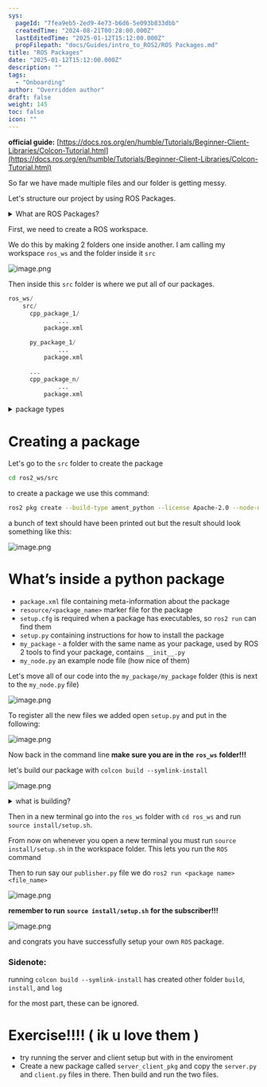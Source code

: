 ```yaml
---
sys:
  pageId: "7fea9eb5-2ed9-4e73-b6d6-5e093b833dbb"
  createdTime: "2024-08-21T00:28:00.000Z"
  lastEditedTime: "2025-01-12T15:12:00.000Z"
  propFilepath: "docs/Guides/intro_to_ROS2/ROS Packages.md"
title: "ROS Packages"
date: "2025-01-12T15:12:00.000Z"
description: ""
tags:
  - "Onboarding"
author: "Overridden author"
draft: false
weight: 145
toc: false
icon: ""
---
```


**official guide:** [https://docs.ros.org/en/humble/Tutorials/Beginner-Client-Libraries/Colcon-Tutorial.html](https://docs.ros.org/en/humble/Tutorials/Beginner-Client-Libraries/Colcon-Tutorial.html)

So far we have made multiple files and our folder is getting messy.

Let's structure our project by using ROS Packages.

<details>

<summary>What are ROS Packages?</summary>

ROS Packages are, as the name implies, packages of code that are highly sharable between ROS developers.

They consist of a folder, `package.xml` file, and source code

```python
      cpp_package_1/
		      ... imagine much code files here ..
          package.xml
```

</details>

First, we need to create a ROS workspace.

We do this by making 2 folders one inside another. I am calling my workspace `ros_ws` and the folder inside it `src`

![image.png](https://prod-files-secure.s3.us-west-2.amazonaws.com/d518164a-d88e-44d1-a4ee-3adb3bd8bce0/70706947-fd18-4537-a67b-e12946812d31/image.png?X-Amz-Algorithm=AWS4-HMAC-SHA256&X-Amz-Content-Sha256=UNSIGNED-PAYLOAD&X-Amz-Credential=ASIAZI2LB466ZLORYYGA%2F20250408%2Fus-west-2%2Fs3%2Faws4_request&X-Amz-Date=20250408T061231Z&X-Amz-Expires=3600&X-Amz-Security-Token=IQoJb3JpZ2luX2VjEPb%2F%2F%2F%2F%2F%2F%2F%2F%2F%2FwEaCXVzLXdlc3QtMiJGMEQCIE76I8WzdQcSH4tDwfIpFtnPGFbcGVhBZvOF%2Fqd7zUrcAiBJbg2O6d%2FY354w%2FdEuXSf1HYGWFzWbevnl8jBjr3smpyr%2FAwhvEAAaDDYzNzQyMzE4MzgwNSIMZNPZ8bLop%2FnycWhtKtwDNSaD4BlkE27gTff%2Fgjq2UhcSScxGb32NkPz2nIlkZ%2BY%2B7eHY8MnA89yX18JcewZ6k9kQc55k%2BpQYpcLqMdbDW20FrzaGjjiy%2B3Z887WPZF%2FiBKxrtvcvDrcGx6qtP41Bu1eWUPjM%2BwaeoHMl2fuSdmatvalMQGuprZIBT%2FGWOaLyiyLU7ZRDfxFJ%2F5JQBy5bD8qoymdyFMsk9NiOyYgxPtnJDT4r3uEAOhmFFWYq%2Fi2GLudDxZcdyh%2BUd0i4MrBEfAnLFpza1SM9N0fbHcIFTet74bPMBcMXGyLpnwqkyg3FquA90PjYNFEgtPldxjs%2BxmKfYhW6ChaGLCMTvI0gxHPAQ4%2FTj3FF9mfR%2FlC9Js3%2BgI9WVMJ3WSU%2FUUmPFU3yR4bmBLTay1e6HtBsLB4GowL3jApzt3DsQgU%2Fows6ItTA0FrvzWupK1EqcuCmio0P8YWtTjKRjYRcqDHtrR2gOKkpUSx042JcwA%2B8x%2F%2BF%2FRUfhS%2F7Mbq7U0Mlpg0hxJNJx81UGm2EYpqCM44%2FzRdw%2FO9tTeSakt%2F7EvbVSY%2Bo4A1bD1o%2F6nHwcXFaKU3ATq%2FQququSAaQokEJtMRTQmneIF0G1%2FXIddfGdyHOI6eVaIBNfz8RI6DKRKMi3Ykwte3SvwY6pgFzBGP%2BrFYLgLGQbpf9lz8flASJ7o7oyybDFsLMoyuY%2FyM7ux12jeTa41oYMER7alyL5U%2FYIC4ARwaSzykcStWUrJzNp079hZkZEeoe25Dp1fX%2FbdhRMfVWr2asczVjXPOrcB4j8Ay0D9Hl5%2B5gFSrQ7mEAgZTMcMSpNV1%2BmOmOvcfZdg7FJSOXVcvdMiycC1RbN8rOwxJm4YabG3SQAaOE4KamSQ78&X-Amz-Signature=51e79d8c4f57f26827bf03022df35a6a89b7831710111aea6b88c70a58ac75ac&X-Amz-SignedHeaders=host&x-id=GetObject)

Then inside this `src` folder is where we put all of our packages.

```python
ros_ws/
    src/
      cpp_package_1/
		      ...
          package.xml

      py_package_1/
		      ...
          package.xml

      ...
      cpp_package_n/
		      ...
          package.xml

```

<details>

<summary>package types</summary>

packages can be either `C++` or python.

the intern file structure is different for each but for this guide we will stick to creating python packages

</details>

# Creating a package

Let's go to the `src` folder to create the package

```bash
cd ros2_ws/src
```

to create a package we use this command:

```bash
ros2 pkg create --build-type ament_python --license Apache-2.0 --node-name my_node my_package
```

a bunch of text should have been printed out but the result should look something like this:

![image.png](https://prod-files-secure.s3.us-west-2.amazonaws.com/d518164a-d88e-44d1-a4ee-3adb3bd8bce0/e6cf1e3f-8512-4a3e-b131-079f800bf3e8/image.png?X-Amz-Algorithm=AWS4-HMAC-SHA256&X-Amz-Content-Sha256=UNSIGNED-PAYLOAD&X-Amz-Credential=ASIAZI2LB466ZLORYYGA%2F20250408%2Fus-west-2%2Fs3%2Faws4_request&X-Amz-Date=20250408T061231Z&X-Amz-Expires=3600&X-Amz-Security-Token=IQoJb3JpZ2luX2VjEPb%2F%2F%2F%2F%2F%2F%2F%2F%2F%2FwEaCXVzLXdlc3QtMiJGMEQCIE76I8WzdQcSH4tDwfIpFtnPGFbcGVhBZvOF%2Fqd7zUrcAiBJbg2O6d%2FY354w%2FdEuXSf1HYGWFzWbevnl8jBjr3smpyr%2FAwhvEAAaDDYzNzQyMzE4MzgwNSIMZNPZ8bLop%2FnycWhtKtwDNSaD4BlkE27gTff%2Fgjq2UhcSScxGb32NkPz2nIlkZ%2BY%2B7eHY8MnA89yX18JcewZ6k9kQc55k%2BpQYpcLqMdbDW20FrzaGjjiy%2B3Z887WPZF%2FiBKxrtvcvDrcGx6qtP41Bu1eWUPjM%2BwaeoHMl2fuSdmatvalMQGuprZIBT%2FGWOaLyiyLU7ZRDfxFJ%2F5JQBy5bD8qoymdyFMsk9NiOyYgxPtnJDT4r3uEAOhmFFWYq%2Fi2GLudDxZcdyh%2BUd0i4MrBEfAnLFpza1SM9N0fbHcIFTet74bPMBcMXGyLpnwqkyg3FquA90PjYNFEgtPldxjs%2BxmKfYhW6ChaGLCMTvI0gxHPAQ4%2FTj3FF9mfR%2FlC9Js3%2BgI9WVMJ3WSU%2FUUmPFU3yR4bmBLTay1e6HtBsLB4GowL3jApzt3DsQgU%2Fows6ItTA0FrvzWupK1EqcuCmio0P8YWtTjKRjYRcqDHtrR2gOKkpUSx042JcwA%2B8x%2F%2BF%2FRUfhS%2F7Mbq7U0Mlpg0hxJNJx81UGm2EYpqCM44%2FzRdw%2FO9tTeSakt%2F7EvbVSY%2Bo4A1bD1o%2F6nHwcXFaKU3ATq%2FQququSAaQokEJtMRTQmneIF0G1%2FXIddfGdyHOI6eVaIBNfz8RI6DKRKMi3Ykwte3SvwY6pgFzBGP%2BrFYLgLGQbpf9lz8flASJ7o7oyybDFsLMoyuY%2FyM7ux12jeTa41oYMER7alyL5U%2FYIC4ARwaSzykcStWUrJzNp079hZkZEeoe25Dp1fX%2FbdhRMfVWr2asczVjXPOrcB4j8Ay0D9Hl5%2B5gFSrQ7mEAgZTMcMSpNV1%2BmOmOvcfZdg7FJSOXVcvdMiycC1RbN8rOwxJm4YabG3SQAaOE4KamSQ78&X-Amz-Signature=d7efe30045b6de4eff04fc5ff03c5f5f257a6a96d960646e9efca47a8a86a39a&X-Amz-SignedHeaders=host&x-id=GetObject)

# What’s inside a python package

- `package.xml` file containing meta-information about the package
- `resource/<package_name>` marker file for the package
- `setup.cfg` is required when a package has executables, so `ros2 run` can find them
- `setup.py` containing instructions for how to install the package
- `my_package` - a folder with the same name as your package, used by ROS 2 tools to find your package, contains `__init__.py`
- `my_node.py` an example node file (how nice of them)

Let's move all of our code into the `my_package/my_package` folder (this is next to the `my_node.py` file)

![image.png](https://prod-files-secure.s3.us-west-2.amazonaws.com/d518164a-d88e-44d1-a4ee-3adb3bd8bce0/9ce58f11-0da9-4d3e-b86d-506a9685d378/image.png?X-Amz-Algorithm=AWS4-HMAC-SHA256&X-Amz-Content-Sha256=UNSIGNED-PAYLOAD&X-Amz-Credential=ASIAZI2LB466ZLORYYGA%2F20250408%2Fus-west-2%2Fs3%2Faws4_request&X-Amz-Date=20250408T061231Z&X-Amz-Expires=3600&X-Amz-Security-Token=IQoJb3JpZ2luX2VjEPb%2F%2F%2F%2F%2F%2F%2F%2F%2F%2FwEaCXVzLXdlc3QtMiJGMEQCIE76I8WzdQcSH4tDwfIpFtnPGFbcGVhBZvOF%2Fqd7zUrcAiBJbg2O6d%2FY354w%2FdEuXSf1HYGWFzWbevnl8jBjr3smpyr%2FAwhvEAAaDDYzNzQyMzE4MzgwNSIMZNPZ8bLop%2FnycWhtKtwDNSaD4BlkE27gTff%2Fgjq2UhcSScxGb32NkPz2nIlkZ%2BY%2B7eHY8MnA89yX18JcewZ6k9kQc55k%2BpQYpcLqMdbDW20FrzaGjjiy%2B3Z887WPZF%2FiBKxrtvcvDrcGx6qtP41Bu1eWUPjM%2BwaeoHMl2fuSdmatvalMQGuprZIBT%2FGWOaLyiyLU7ZRDfxFJ%2F5JQBy5bD8qoymdyFMsk9NiOyYgxPtnJDT4r3uEAOhmFFWYq%2Fi2GLudDxZcdyh%2BUd0i4MrBEfAnLFpza1SM9N0fbHcIFTet74bPMBcMXGyLpnwqkyg3FquA90PjYNFEgtPldxjs%2BxmKfYhW6ChaGLCMTvI0gxHPAQ4%2FTj3FF9mfR%2FlC9Js3%2BgI9WVMJ3WSU%2FUUmPFU3yR4bmBLTay1e6HtBsLB4GowL3jApzt3DsQgU%2Fows6ItTA0FrvzWupK1EqcuCmio0P8YWtTjKRjYRcqDHtrR2gOKkpUSx042JcwA%2B8x%2F%2BF%2FRUfhS%2F7Mbq7U0Mlpg0hxJNJx81UGm2EYpqCM44%2FzRdw%2FO9tTeSakt%2F7EvbVSY%2Bo4A1bD1o%2F6nHwcXFaKU3ATq%2FQququSAaQokEJtMRTQmneIF0G1%2FXIddfGdyHOI6eVaIBNfz8RI6DKRKMi3Ykwte3SvwY6pgFzBGP%2BrFYLgLGQbpf9lz8flASJ7o7oyybDFsLMoyuY%2FyM7ux12jeTa41oYMER7alyL5U%2FYIC4ARwaSzykcStWUrJzNp079hZkZEeoe25Dp1fX%2FbdhRMfVWr2asczVjXPOrcB4j8Ay0D9Hl5%2B5gFSrQ7mEAgZTMcMSpNV1%2BmOmOvcfZdg7FJSOXVcvdMiycC1RbN8rOwxJm4YabG3SQAaOE4KamSQ78&X-Amz-Signature=5f90cfd320e24c45b94fb6e58fe525a083a3e0671ad80023b253d75b8e2b9930&X-Amz-SignedHeaders=host&x-id=GetObject)

To register all the new files we added open `setup.py` and put in the following:

![image.png](https://prod-files-secure.s3.us-west-2.amazonaws.com/d518164a-d88e-44d1-a4ee-3adb3bd8bce0/1cd7c262-4cae-4496-9d75-c178537d24a2/image.png?X-Amz-Algorithm=AWS4-HMAC-SHA256&X-Amz-Content-Sha256=UNSIGNED-PAYLOAD&X-Amz-Credential=ASIAZI2LB466ZLORYYGA%2F20250408%2Fus-west-2%2Fs3%2Faws4_request&X-Amz-Date=20250408T061231Z&X-Amz-Expires=3600&X-Amz-Security-Token=IQoJb3JpZ2luX2VjEPb%2F%2F%2F%2F%2F%2F%2F%2F%2F%2FwEaCXVzLXdlc3QtMiJGMEQCIE76I8WzdQcSH4tDwfIpFtnPGFbcGVhBZvOF%2Fqd7zUrcAiBJbg2O6d%2FY354w%2FdEuXSf1HYGWFzWbevnl8jBjr3smpyr%2FAwhvEAAaDDYzNzQyMzE4MzgwNSIMZNPZ8bLop%2FnycWhtKtwDNSaD4BlkE27gTff%2Fgjq2UhcSScxGb32NkPz2nIlkZ%2BY%2B7eHY8MnA89yX18JcewZ6k9kQc55k%2BpQYpcLqMdbDW20FrzaGjjiy%2B3Z887WPZF%2FiBKxrtvcvDrcGx6qtP41Bu1eWUPjM%2BwaeoHMl2fuSdmatvalMQGuprZIBT%2FGWOaLyiyLU7ZRDfxFJ%2F5JQBy5bD8qoymdyFMsk9NiOyYgxPtnJDT4r3uEAOhmFFWYq%2Fi2GLudDxZcdyh%2BUd0i4MrBEfAnLFpza1SM9N0fbHcIFTet74bPMBcMXGyLpnwqkyg3FquA90PjYNFEgtPldxjs%2BxmKfYhW6ChaGLCMTvI0gxHPAQ4%2FTj3FF9mfR%2FlC9Js3%2BgI9WVMJ3WSU%2FUUmPFU3yR4bmBLTay1e6HtBsLB4GowL3jApzt3DsQgU%2Fows6ItTA0FrvzWupK1EqcuCmio0P8YWtTjKRjYRcqDHtrR2gOKkpUSx042JcwA%2B8x%2F%2BF%2FRUfhS%2F7Mbq7U0Mlpg0hxJNJx81UGm2EYpqCM44%2FzRdw%2FO9tTeSakt%2F7EvbVSY%2Bo4A1bD1o%2F6nHwcXFaKU3ATq%2FQququSAaQokEJtMRTQmneIF0G1%2FXIddfGdyHOI6eVaIBNfz8RI6DKRKMi3Ykwte3SvwY6pgFzBGP%2BrFYLgLGQbpf9lz8flASJ7o7oyybDFsLMoyuY%2FyM7ux12jeTa41oYMER7alyL5U%2FYIC4ARwaSzykcStWUrJzNp079hZkZEeoe25Dp1fX%2FbdhRMfVWr2asczVjXPOrcB4j8Ay0D9Hl5%2B5gFSrQ7mEAgZTMcMSpNV1%2BmOmOvcfZdg7FJSOXVcvdMiycC1RbN8rOwxJm4YabG3SQAaOE4KamSQ78&X-Amz-Signature=ad8ab4c0c0b277152d69fcf50d0786cd99dc93b5bd89e3efd5143d585281f8b4&X-Amz-SignedHeaders=host&x-id=GetObject)

Now back in the command line **make sure you are in the** **`ros_ws`** **folder!!!**

let's build our package with `colcon build --symlink-install`

![image.png](https://prod-files-secure.s3.us-west-2.amazonaws.com/d518164a-d88e-44d1-a4ee-3adb3bd8bce0/2f2a0d27-b173-48fd-b189-5f5c0ce65619/image.png?X-Amz-Algorithm=AWS4-HMAC-SHA256&X-Amz-Content-Sha256=UNSIGNED-PAYLOAD&X-Amz-Credential=ASIAZI2LB466ZLORYYGA%2F20250408%2Fus-west-2%2Fs3%2Faws4_request&X-Amz-Date=20250408T061231Z&X-Amz-Expires=3600&X-Amz-Security-Token=IQoJb3JpZ2luX2VjEPb%2F%2F%2F%2F%2F%2F%2F%2F%2F%2FwEaCXVzLXdlc3QtMiJGMEQCIE76I8WzdQcSH4tDwfIpFtnPGFbcGVhBZvOF%2Fqd7zUrcAiBJbg2O6d%2FY354w%2FdEuXSf1HYGWFzWbevnl8jBjr3smpyr%2FAwhvEAAaDDYzNzQyMzE4MzgwNSIMZNPZ8bLop%2FnycWhtKtwDNSaD4BlkE27gTff%2Fgjq2UhcSScxGb32NkPz2nIlkZ%2BY%2B7eHY8MnA89yX18JcewZ6k9kQc55k%2BpQYpcLqMdbDW20FrzaGjjiy%2B3Z887WPZF%2FiBKxrtvcvDrcGx6qtP41Bu1eWUPjM%2BwaeoHMl2fuSdmatvalMQGuprZIBT%2FGWOaLyiyLU7ZRDfxFJ%2F5JQBy5bD8qoymdyFMsk9NiOyYgxPtnJDT4r3uEAOhmFFWYq%2Fi2GLudDxZcdyh%2BUd0i4MrBEfAnLFpza1SM9N0fbHcIFTet74bPMBcMXGyLpnwqkyg3FquA90PjYNFEgtPldxjs%2BxmKfYhW6ChaGLCMTvI0gxHPAQ4%2FTj3FF9mfR%2FlC9Js3%2BgI9WVMJ3WSU%2FUUmPFU3yR4bmBLTay1e6HtBsLB4GowL3jApzt3DsQgU%2Fows6ItTA0FrvzWupK1EqcuCmio0P8YWtTjKRjYRcqDHtrR2gOKkpUSx042JcwA%2B8x%2F%2BF%2FRUfhS%2F7Mbq7U0Mlpg0hxJNJx81UGm2EYpqCM44%2FzRdw%2FO9tTeSakt%2F7EvbVSY%2Bo4A1bD1o%2F6nHwcXFaKU3ATq%2FQququSAaQokEJtMRTQmneIF0G1%2FXIddfGdyHOI6eVaIBNfz8RI6DKRKMi3Ykwte3SvwY6pgFzBGP%2BrFYLgLGQbpf9lz8flASJ7o7oyybDFsLMoyuY%2FyM7ux12jeTa41oYMER7alyL5U%2FYIC4ARwaSzykcStWUrJzNp079hZkZEeoe25Dp1fX%2FbdhRMfVWr2asczVjXPOrcB4j8Ay0D9Hl5%2B5gFSrQ7mEAgZTMcMSpNV1%2BmOmOvcfZdg7FJSOXVcvdMiycC1RbN8rOwxJm4YabG3SQAaOE4KamSQ78&X-Amz-Signature=a25c1d2ba6d87c2096f7f7a6e1b7fb694a4e061f1bf2b6f05102de8c20e6e062&X-Amz-SignedHeaders=host&x-id=GetObject)

<details>

<summary>what is building?</summary>

if you are a CS major at Rose-Hulman you will learn the answer to this in CSSE132

but TLDR; is it combines all the code files into one program that can be run easily 

</details>

Then in a new terminal go into the `ros_ws` folder with `cd ros_ws` and run `source install/setup.sh`. 

From now on whenever you open a new terminal you must run `source install/setup.sh` in the workspace folder. This lets you run the `ROS` command

Then to run say our `publisher.py` file we do `ros2 run <package name> <file_name>`

![image.png](https://prod-files-secure.s3.us-west-2.amazonaws.com/d518164a-d88e-44d1-a4ee-3adb3bd8bce0/4f4b1219-3a44-4632-aa0a-ce3471699f59/image.png?X-Amz-Algorithm=AWS4-HMAC-SHA256&X-Amz-Content-Sha256=UNSIGNED-PAYLOAD&X-Amz-Credential=ASIAZI2LB466ZLORYYGA%2F20250408%2Fus-west-2%2Fs3%2Faws4_request&X-Amz-Date=20250408T061231Z&X-Amz-Expires=3600&X-Amz-Security-Token=IQoJb3JpZ2luX2VjEPb%2F%2F%2F%2F%2F%2F%2F%2F%2F%2FwEaCXVzLXdlc3QtMiJGMEQCIE76I8WzdQcSH4tDwfIpFtnPGFbcGVhBZvOF%2Fqd7zUrcAiBJbg2O6d%2FY354w%2FdEuXSf1HYGWFzWbevnl8jBjr3smpyr%2FAwhvEAAaDDYzNzQyMzE4MzgwNSIMZNPZ8bLop%2FnycWhtKtwDNSaD4BlkE27gTff%2Fgjq2UhcSScxGb32NkPz2nIlkZ%2BY%2B7eHY8MnA89yX18JcewZ6k9kQc55k%2BpQYpcLqMdbDW20FrzaGjjiy%2B3Z887WPZF%2FiBKxrtvcvDrcGx6qtP41Bu1eWUPjM%2BwaeoHMl2fuSdmatvalMQGuprZIBT%2FGWOaLyiyLU7ZRDfxFJ%2F5JQBy5bD8qoymdyFMsk9NiOyYgxPtnJDT4r3uEAOhmFFWYq%2Fi2GLudDxZcdyh%2BUd0i4MrBEfAnLFpza1SM9N0fbHcIFTet74bPMBcMXGyLpnwqkyg3FquA90PjYNFEgtPldxjs%2BxmKfYhW6ChaGLCMTvI0gxHPAQ4%2FTj3FF9mfR%2FlC9Js3%2BgI9WVMJ3WSU%2FUUmPFU3yR4bmBLTay1e6HtBsLB4GowL3jApzt3DsQgU%2Fows6ItTA0FrvzWupK1EqcuCmio0P8YWtTjKRjYRcqDHtrR2gOKkpUSx042JcwA%2B8x%2F%2BF%2FRUfhS%2F7Mbq7U0Mlpg0hxJNJx81UGm2EYpqCM44%2FzRdw%2FO9tTeSakt%2F7EvbVSY%2Bo4A1bD1o%2F6nHwcXFaKU3ATq%2FQququSAaQokEJtMRTQmneIF0G1%2FXIddfGdyHOI6eVaIBNfz8RI6DKRKMi3Ykwte3SvwY6pgFzBGP%2BrFYLgLGQbpf9lz8flASJ7o7oyybDFsLMoyuY%2FyM7ux12jeTa41oYMER7alyL5U%2FYIC4ARwaSzykcStWUrJzNp079hZkZEeoe25Dp1fX%2FbdhRMfVWr2asczVjXPOrcB4j8Ay0D9Hl5%2B5gFSrQ7mEAgZTMcMSpNV1%2BmOmOvcfZdg7FJSOXVcvdMiycC1RbN8rOwxJm4YabG3SQAaOE4KamSQ78&X-Amz-Signature=d23fc412cc2fb31d73f062c40c2d143e0d3b1612a59c7ef41117de51a8295fe8&X-Amz-SignedHeaders=host&x-id=GetObject)

**remember to run** **`source install/setup.sh`** **for the subscriber!!!**

![image.png](https://prod-files-secure.s3.us-west-2.amazonaws.com/d518164a-d88e-44d1-a4ee-3adb3bd8bce0/02121119-dad4-49ec-8356-c956108b4243/image.png?X-Amz-Algorithm=AWS4-HMAC-SHA256&X-Amz-Content-Sha256=UNSIGNED-PAYLOAD&X-Amz-Credential=ASIAZI2LB466ZLORYYGA%2F20250408%2Fus-west-2%2Fs3%2Faws4_request&X-Amz-Date=20250408T061231Z&X-Amz-Expires=3600&X-Amz-Security-Token=IQoJb3JpZ2luX2VjEPb%2F%2F%2F%2F%2F%2F%2F%2F%2F%2FwEaCXVzLXdlc3QtMiJGMEQCIE76I8WzdQcSH4tDwfIpFtnPGFbcGVhBZvOF%2Fqd7zUrcAiBJbg2O6d%2FY354w%2FdEuXSf1HYGWFzWbevnl8jBjr3smpyr%2FAwhvEAAaDDYzNzQyMzE4MzgwNSIMZNPZ8bLop%2FnycWhtKtwDNSaD4BlkE27gTff%2Fgjq2UhcSScxGb32NkPz2nIlkZ%2BY%2B7eHY8MnA89yX18JcewZ6k9kQc55k%2BpQYpcLqMdbDW20FrzaGjjiy%2B3Z887WPZF%2FiBKxrtvcvDrcGx6qtP41Bu1eWUPjM%2BwaeoHMl2fuSdmatvalMQGuprZIBT%2FGWOaLyiyLU7ZRDfxFJ%2F5JQBy5bD8qoymdyFMsk9NiOyYgxPtnJDT4r3uEAOhmFFWYq%2Fi2GLudDxZcdyh%2BUd0i4MrBEfAnLFpza1SM9N0fbHcIFTet74bPMBcMXGyLpnwqkyg3FquA90PjYNFEgtPldxjs%2BxmKfYhW6ChaGLCMTvI0gxHPAQ4%2FTj3FF9mfR%2FlC9Js3%2BgI9WVMJ3WSU%2FUUmPFU3yR4bmBLTay1e6HtBsLB4GowL3jApzt3DsQgU%2Fows6ItTA0FrvzWupK1EqcuCmio0P8YWtTjKRjYRcqDHtrR2gOKkpUSx042JcwA%2B8x%2F%2BF%2FRUfhS%2F7Mbq7U0Mlpg0hxJNJx81UGm2EYpqCM44%2FzRdw%2FO9tTeSakt%2F7EvbVSY%2Bo4A1bD1o%2F6nHwcXFaKU3ATq%2FQququSAaQokEJtMRTQmneIF0G1%2FXIddfGdyHOI6eVaIBNfz8RI6DKRKMi3Ykwte3SvwY6pgFzBGP%2BrFYLgLGQbpf9lz8flASJ7o7oyybDFsLMoyuY%2FyM7ux12jeTa41oYMER7alyL5U%2FYIC4ARwaSzykcStWUrJzNp079hZkZEeoe25Dp1fX%2FbdhRMfVWr2asczVjXPOrcB4j8Ay0D9Hl5%2B5gFSrQ7mEAgZTMcMSpNV1%2BmOmOvcfZdg7FJSOXVcvdMiycC1RbN8rOwxJm4YabG3SQAaOE4KamSQ78&X-Amz-Signature=f2596b8c8b82c61aec8964cf6c9ddb94c1569588831a537241e242ce95522279&X-Amz-SignedHeaders=host&x-id=GetObject)

and congrats you have successfully setup your own `ROS` package.

### Sidenote:

running `colcon build --symlink-install` has created other folder `build`, `install`, and `log`

for the most part, these can be ignored.

# Exercise!!!! ( ik u love them )

- try running the server and client setup but with in the enviroment
- Create a new package called `server_client_pkg` and copy the `server.py` and `client.py` files in there. Then build and run the two files.
